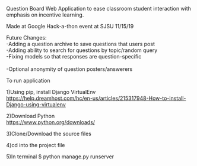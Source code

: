 Question Board 
Web Application to ease classroom student interaction with emphasis on incentive learning.

Made at Google Hack-a-thon event at SJSU 11/15/19

Future Changes:<br>
-Adding a question archive to save questions that users post<br>
-Adding ability to search for questions by topic/random query<br>
-Fixing models so that responses are question-specific<br><br>
-Optional anonymity of question posters/answerers <br>

To run application

1)Using pip, install Django VirtualEnv<br>
https://help.dreamhost.com/hc/en-us/articles/215317948-How-to-install-Django-using-virtualenv

2)Download Python<br>
https://www.python.org/downloads/

3)Clone/Download the source files

4)cd into the project file

5)In terminal
$ python manage.py runserver

